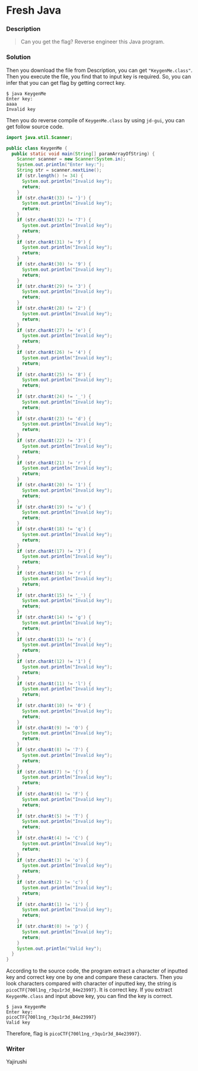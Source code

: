 # Fresh Java
### Description
> Can you get the flag? Reverse engineer this Java program.

### Solution
Then you download the file from Description, you can get `"KeygenMe.class"`.
Then you execute the file, you find that to input key is required.
So, you can infer that you can get flag by getting correct key.
```
$ java KeygenMe
Enter key:
aaaa
Invalid key
```

Then you do reverse compile of `KeygenMe.class` by using `jd-gui`, you can get follow source code.
```java
import java.util.Scanner;

public class KeygenMe {
  public static void main(String[] paramArrayOfString) {
    Scanner scanner = new Scanner(System.in);
    System.out.println("Enter key:");
    String str = scanner.nextLine();
    if (str.length() != 34) {
      System.out.println("Invalid key");
      return;
    } 
    if (str.charAt(33) != '}') {
      System.out.println("Invalid key");
      return;
    } 
    if (str.charAt(32) != '7') {
      System.out.println("Invalid key");
      return;
    } 
    if (str.charAt(31) != '9') {
      System.out.println("Invalid key");
      return;
    } 
    if (str.charAt(30) != '9') {
      System.out.println("Invalid key");
      return;
    } 
    if (str.charAt(29) != '3') {
      System.out.println("Invalid key");
      return;
    } 
    if (str.charAt(28) != '2') {
      System.out.println("Invalid key");
      return;
    } 
    if (str.charAt(27) != 'e') {
      System.out.println("Invalid key");
      return;
    } 
    if (str.charAt(26) != '4') {
      System.out.println("Invalid key");
      return;
    } 
    if (str.charAt(25) != '8') {
      System.out.println("Invalid key");
      return;
    } 
    if (str.charAt(24) != '_') {
      System.out.println("Invalid key");
      return;
    } 
    if (str.charAt(23) != 'd') {
      System.out.println("Invalid key");
      return;
    } 
    if (str.charAt(22) != '3') {
      System.out.println("Invalid key");
      return;
    } 
    if (str.charAt(21) != 'r') {
      System.out.println("Invalid key");
      return;
    } 
    if (str.charAt(20) != '1') {
      System.out.println("Invalid key");
      return;
    } 
    if (str.charAt(19) != 'u') {
      System.out.println("Invalid key");
      return;
    } 
    if (str.charAt(18) != 'q') {
      System.out.println("Invalid key");
      return;
    } 
    if (str.charAt(17) != '3') {
      System.out.println("Invalid key");
      return;
    } 
    if (str.charAt(16) != 'r') {
      System.out.println("Invalid key");
      return;
    } 
    if (str.charAt(15) != '_') {
      System.out.println("Invalid key");
      return;
    } 
    if (str.charAt(14) != 'g') {
      System.out.println("Invalid key");
      return;
    } 
    if (str.charAt(13) != 'n') {
      System.out.println("Invalid key");
      return;
    } 
    if (str.charAt(12) != '1') {
      System.out.println("Invalid key");
      return;
    } 
    if (str.charAt(11) != 'l') {
      System.out.println("Invalid key");
      return;
    } 
    if (str.charAt(10) != '0') {
      System.out.println("Invalid key");
      return;
    } 
    if (str.charAt(9) != '0') {
      System.out.println("Invalid key");
      return;
    } 
    if (str.charAt(8) != '7') {
      System.out.println("Invalid key");
      return;
    } 
    if (str.charAt(7) != '{') {
      System.out.println("Invalid key");
      return;
    } 
    if (str.charAt(6) != 'F') {
      System.out.println("Invalid key");
      return;
    } 
    if (str.charAt(5) != 'T') {
      System.out.println("Invalid key");
      return;
    } 
    if (str.charAt(4) != 'C') {
      System.out.println("Invalid key");
      return;
    } 
    if (str.charAt(3) != 'o') {
      System.out.println("Invalid key");
      return;
    } 
    if (str.charAt(2) != 'c') {
      System.out.println("Invalid key");
      return;
    } 
    if (str.charAt(1) != 'i') {
      System.out.println("Invalid key");
      return;
    } 
    if (str.charAt(0) != 'p') {
      System.out.println("Invalid key");
      return;
    } 
    System.out.println("Valid key");
  }
}
```

According to the source code, the program extract a character of inputted key and correct key one by one and compare these caracters.
Then you look characters compared with character of inputted key, the string is `picoCTF{700l1ng_r3qu1r3d_84e23997}`. It is correct key.
If you extract `KeygenMe.class` and input above key, you can find the key is correct.
```
$ java KeygenMe
Enter key:
picoCTF{700l1ng_r3qu1r3d_84e23997}
Valid key
```

Therefore, flag is `picoCTF{700l1ng_r3qu1r3d_84e23997}`.

### Writer
Yajirushi